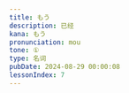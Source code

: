 ```yaml
---
title: もう
description: 已经
kana: もう
pronunciation: mou
tone: ①
type: 名词
pubDate: 2024-08-29 00:00:08
lessonIndex: 7
---
```

